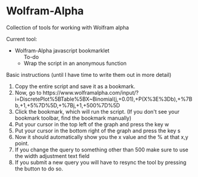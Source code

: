 # Wolfram-Alpha
Collection of tools for working with Wolfram alpha


Current tool:

<ul>
  <li> Wolfram-Alpha javascript bookmarklet
    <ul> To-do
      <li>Wrap the script in an anonymous function</li>
    </ul>
  </li>
</ul>



Basic instructions (until I have time to write them out in more detail)

<ol>
  <li>Copy the entire script and save it as a bookmark. </li>
  <li>Now, go to 
https://www.wolframalpha.com/input/?i=DiscretePlot%5BTable%5BX~Binomial(j,+0.01),+P(X%3E%3Db),+%7Bb,+1,+5%7D%5D,+%7Bj,+1,+500%7D%5D </li>
  <li>Click the bookmark, which will run the script. (If you don't see your bookmark toolbar, find the bookmark manually)</li>
  <li>Put your cursor in the top left of the graph and press the key w</li>
  <li>Put your cursor in the bottom right of the graph and press the key s</li>
  <li>Now it should automatically show you the x value and the % at that x,y point.</li> 
  <li>If you change the query to something other than 500 make sure to use the width adjustment text field</li>
  <li>If you submit a new query you will have to resync the tool by pressing the button to do so.</li>
 </ol>

